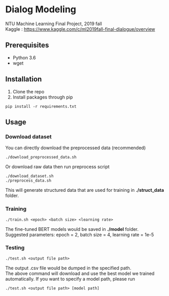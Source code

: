 # Dialog Modeling
NTU Machine Learning Final Project, 2019 fall  
Kaggle : https://www.kaggle.com/c/ml2019fall-final-dialogue/overview

## Prerequisites
* Python 3.6
* wget

## Installation
1. Clone the repo
2. Install packages through pip
```
pip install -r requirements.txt
```

## Usage
### Download dataset
You can directly download the preprocessed data (recommended)
```
./download_preprocessed_data.sh
```
Or download raw data then run preprocess script
```
./download_dataset.sh
./preprocess_data.sh
```
This will generate structured data that are used for training in **./struct_data** folder.
### Training
```
./train.sh <epoch> <batch size> <learning rate>
```
The fine-tuned BERT models would be saved in **./model** folder.  
Suggested parameters: epoch = 2, batch size = 4, learning rate = 1e-5
### Testing
```
./test.sh <output file path>
```
The output .csv file would be dumped in the specified path.  
The above command will download and use the best model we trained automatically. If you want to specify a model path, please run
```
./test.sh <output file path> [model path]
```
